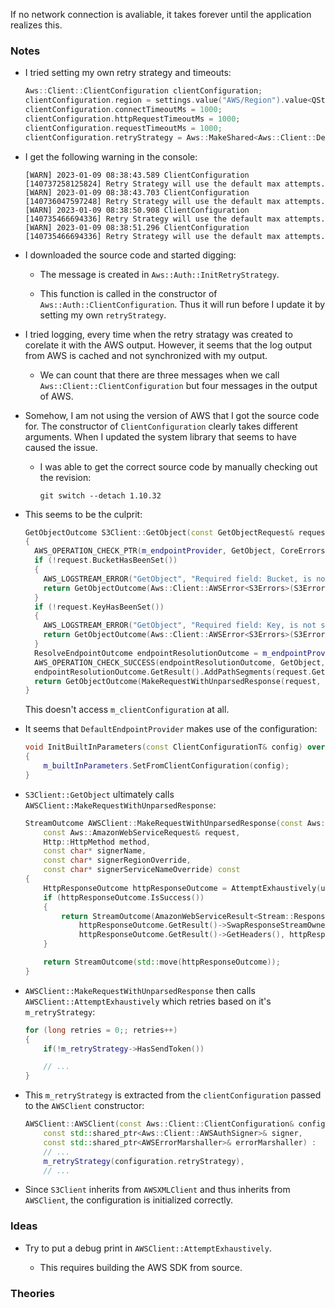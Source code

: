 If no network connection is avaliable, it takes forever until the application realizes this.

### Notes

-   I tried setting my own retry strategy and timeouts:

    ```c++
    Aws::Client::ClientConfiguration clientConfiguration;
    clientConfiguration.region = settings.value("AWS/Region").value<QString>().toStdString();
    clientConfiguration.connectTimeoutMs = 1000;
    clientConfiguration.httpRequestTimeoutMs = 1000;
    clientConfiguration.requestTimeoutMs = 1000;
    clientConfiguration.retryStrategy = Aws::MakeShared<Aws::Client::DefaultRetryStrategy>(0);
    ```

-   I get the following warning in the console:

    ```none
    [WARN] 2023-01-09 08:38:43.589 ClientConfiguration [140737258125824] Retry Strategy will use the default max attempts.
    [WARN] 2023-01-09 08:38:43.703 ClientConfiguration [140736047597248] Retry Strategy will use the default max attempts.
    [WARN] 2023-01-09 08:38:50.908 ClientConfiguration [140735466694336] Retry Strategy will use the default max attempts.
    [WARN] 2023-01-09 08:38:51.296 ClientConfiguration [140735466694336] Retry Strategy will use the default max attempts.
    ```

-   I downloaded the source code and started digging:

    -   The message is created in `Aws::Auth::InitRetryStrategy`.

    -   This function is called in the constructor of `Aws::Auth::ClientConfiguration`.
        Thus it will run before I update it by setting my own `retryStrategy`.

-   I tried logging, every time when the retry stratagy was created to corelate it with the AWS output.
    However, it seems that the log output from AWS is cached and not synchronized with my output.

    -   We can count that there are three messages when we call `Aws::Client::ClientConfiguration` but four messages in the
        output of AWS.

-   Somehow, I am not using the version of AWS that I got the source code for.
    The constructor of `ClientConfiguration` clearly takes different arguments.
    When I updated the system library that seems to have caused the issue.

    -   I was able to get the correct source code by manually checking out the revision:
    
        ```none
        git switch --detach 1.10.32
        ```

-   This seems to be the culprit:

    ```c++
    GetObjectOutcome S3Client::GetObject(const GetObjectRequest& request) const
    {
      AWS_OPERATION_CHECK_PTR(m_endpointProvider, GetObject, CoreErrors, CoreErrors::ENDPOINT_RESOLUTION_FAILURE);
      if (!request.BucketHasBeenSet())
      {
        AWS_LOGSTREAM_ERROR("GetObject", "Required field: Bucket, is not set");
        return GetObjectOutcome(Aws::Client::AWSError<S3Errors>(S3Errors::MISSING_PARAMETER, "MISSING_PARAMETER", "Missing required field [Bucket]", false));
      }
      if (!request.KeyHasBeenSet())
      {
        AWS_LOGSTREAM_ERROR("GetObject", "Required field: Key, is not set");
        return GetObjectOutcome(Aws::Client::AWSError<S3Errors>(S3Errors::MISSING_PARAMETER, "MISSING_PARAMETER", "Missing required field [Key]", false));
      }
      ResolveEndpointOutcome endpointResolutionOutcome = m_endpointProvider->ResolveEndpoint(request.GetEndpointContextParams());
      AWS_OPERATION_CHECK_SUCCESS(endpointResolutionOutcome, GetObject, CoreErrors, CoreErrors::ENDPOINT_RESOLUTION_FAILURE, endpointResolutionOutcome.GetError().GetMessage());
      endpointResolutionOutcome.GetResult().AddPathSegments(request.GetKey());
      return GetObjectOutcome(MakeRequestWithUnparsedResponse(request, endpointResolutionOutcome.GetResult(), Aws::Http::HttpMethod::HTTP_GET));
    }    
    ```

    This doesn't access `m_clientConfiguration` at all.

-   It seems that `DefaultEndpointProvider` makes use of the configuration:

    ```c++
    void InitBuiltInParameters(const ClientConfigurationT& config) override
    {
        m_builtInParameters.SetFromClientConfiguration(config);
    }
    ```

-   `S3Client::GetObject` ultimately calls `AWSClient::MakeRequestWithUnparsedResponse`:

    ```c++
    StreamOutcome AWSClient::MakeRequestWithUnparsedResponse(const Aws::Http::URI& uri,
        const Aws::AmazonWebServiceRequest& request,
        Http::HttpMethod method,
        const char* signerName,
        const char* signerRegionOverride,
        const char* signerServiceNameOverride) const
    {
        HttpResponseOutcome httpResponseOutcome = AttemptExhaustively(uri, request, method, signerName, signerRegionOverride, signerServiceNameOverride);
        if (httpResponseOutcome.IsSuccess())
        {
            return StreamOutcome(AmazonWebServiceResult<Stream::ResponseStream>(
                httpResponseOutcome.GetResult()->SwapResponseStreamOwnership(),
                httpResponseOutcome.GetResult()->GetHeaders(), httpResponseOutcome.GetResult()->GetResponseCode()));
        }
    
        return StreamOutcome(std::move(httpResponseOutcome));
    }    
    ```

-   `AWSClient::MakeRequestWithUnparsedResponse` then calls `AWSClient::AttemptExhaustively` which retries based on it's `m_retryStrategy`:

    ```c++
    for (long retries = 0;; retries++)
    {
        if(!m_retryStrategy->HasSendToken())

        // ...
    }
    ```
    
-   This `m_retryStrategy` is extracted from the `clientConfiguration` passed to the `AWSClient` constructor:

    ```c++
    AWSClient::AWSClient(const Aws::Client::ClientConfiguration& configuration,
        const std::shared_ptr<Aws::Client::AWSAuthSigner>& signer,
        const std::shared_ptr<AWSErrorMarshaller>& errorMarshaller) :
        // ...
        m_retryStrategy(configuration.retryStrategy),    
        // ...
    ```
    
-   Since `S3Client` inherits from `AWSXMLClient` and thus inherits from `AWSClient`, the configuration is initialized correctly.

### Ideas

-   Try to put a debug print in `AWSClient::AttemptExhaustively`.

    -   This requires building the AWS SDK from source.

### Theories
